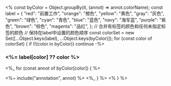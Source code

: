 <% const byColor = Object.groupBy(it, (annot) => annot.colorName);
const label = {
  "red": "前置工作",
  "orange": "橙色",
  "yellow": "黄色",
  "gray": "灰色",
  "green": "绿色",
  "cyan": "青色",
  "blue": "蓝色",
  "navy": "海军蓝",
  "purple": "紫色",
  "brown": "棕色",
  "magenta": "品红",
};
// 合并有标签的颜色和任何未指定标签的颜色
// 保持在label中设置的颜色顺序
const colorSet = new Set([...Object.keys(label), ...Object.keys(byColor)]);
for (const color of colorSet) { 
if (!(color in byColor)) continue -%>

### <%= label[color] ?? color %>
  <%_ for (const annot of byColor[color]) { %>

<%~ include("annotation", annot) %>
  <%_ } %>
<% } %>